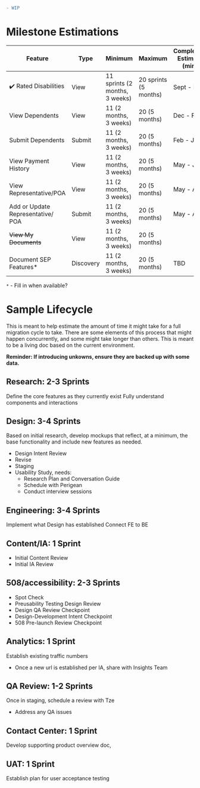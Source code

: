 ``` diff
- WIP
```
# Milestone Estimations
| **Feature** | **Type** | **Minimum** | **Maximum** | **Completion Estimate (min)** |
| ---- | ------- | ------------------ | ------------------ | ------- |
| :heavy_check_mark: Rated Disabilities | View  | 11 sprints (2 months, 3 weeks) | 20 sprints (5 months)  | Sept - Feb |
| View Dependents | View  | 11 (2 months, 3 weeks) | 20 (5 months)  | Dec - Feb |
| Submit Dependents | Submit  | 11 (2 months, 3 weeks) | 20 (5 months)  | Feb - July |
| View Payment History | View  | 11 (2 months, 3 weeks) | 20 (5 months)  | May - July |
| View Representative/POA | View  | 11 (2 months, 3 weeks) | 20 (5 months)  | May - Aug |
| Add or Update Representative/ POA | Submit  | 11 (2 months, 3 weeks) | 20 (5 months)  | May - Aug |
| ~~View My Documents~~ | View  | 11 (2 months, 3 weeks) | 20 (5 months)  |    |
| Document SEP Features* | Discovery  | 11 (2 months, 3 weeks) | 20 (5 months)  | TBD |

`*` - Fill in when available? 
# Sample Lifecycle
This is meant to help estimate the amount of time it might take for a full migration cycle to take.  There are some elements of this process that might happen concurrently, and some might take longer than others.  This is meant to be a living doc based on the current environment.

**Reminder: If introducing unkowns, ensure they are backed up with some data.**

## Research: 2-3 Sprints
Define the core features as they currently exist
Fully understand components and interactions

## Design: 3-4 Sprints
Based on initial research, develop mockups that reflect, at a minimum, the base functionality and include new features as needed.
  - Design Intent Review
  - Revise
  - Staging
  - Usability Study, needs:
    - Research Plan and Conversation Guide
    - Schedule with Perigean
    - Conduct interview sessions

## Engineering: 3-4 Sprints
Implement what Design has established
Connect FE to BE

## Content/IA: 1 Sprint
  - Initial Content Review 
  - Initial IA Review
  
## 508/accessibility: 2-3 Sprints
  - Spot Check
  - Preusability Testing Design Review
  - Design QA Review Checkpoint
  - Design-Development Intent Checkpoint
  - 508 Pre-launch Review Checkpoint
  
## Analytics: 1 Sprint
Establish existing traffic numbers
  - Once a new url is established per IA, share with Insights Team

## QA Review: 1-2 Sprints
Once in staging, schedule a review with Tze
  - Address any QA issues

## Contact Center: 1 Sprint
Develop supporting product overview doc,

## UAT: 1 Sprint
Establish plan for user acceptance testing
